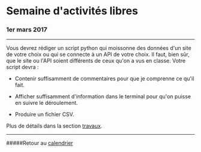 # Semaine d'activités libres
### 1er mars 2017
-----

Vous devrez rédiger un script python qui moissonne des données d'un site de votre choix ou qui se connecte à un API de votre choix. Il faut, bien sûr, que le site ou l'API soient différents de ceux qu'on a vus en classe. Votre script devra&nbsp;:

- Contenir suffisamment de commentaires pour que je comprenne ce qu'il fait.

- Afficher suffisamment d'information dans le terminal pour qu'on puisse en suivre le déroulement.

- Produire un fichier CSV.

Plus de détails dans la section [travaux](/travaux.md#moissonnage-de-mi-session).

-----

#####Retour au [calendrier](/calendrier.md)
